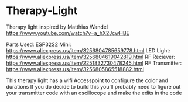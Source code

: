 # Therapy-Light
Therapy light inspired by Matthias Wandel https://www.youtube.com/watch?v=a_hX2JcwHBE


Parts Used:
ESP32S2 Mini: https://www.aliexpress.us/item/3256804785659778.html
LED Light: https://www.aliexpress.us/item/3256804619042819.html
RF Reciever: https://www.aliexpress.us/item/2251832730478245.html
RF Transmitter: https://www.aliexpress.us/item/3256805865518882.html

This therapy light has a wifi Accesspoint to configure the color and durations
If you do decide to build this you'll probably need to figure out your transmitter code with an oscillocope and make the edits in the code
